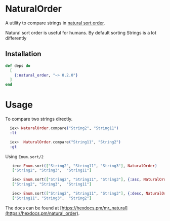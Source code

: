 # NaturalOrder

A utility to compare strings in [natural sort order](https://en.wikipedia.org/wiki/Natural_sort_order).

Natural sort order is useful for humans. By default sorting Strings is a lot differently

## Installation

```elixir
def deps do
  [
    {:natural_order, "~> 0.2.0"}
  ]
end
```

# Usage

To compare two strings directly.

```elixir
  iex> NaturalOrder.compare("String2", "String11")
  :lt

  iex>  NaturalOrder.compare("String11", "String2")
  :gt
```

Using `Enum.sort/2`

```elixir
   iex> Enum.sort(["String2", "String11", "String3"], NaturalOrder)
   ["String2", "String3",  "String11"]

   iex> Enum.sort(["String2", "String11", "String3"], {:asc, NaturalOrder})
   ["String2", "String3",  "String11"]

   iex> Enum.sort(["String2", "String11", "String3"], {:desc, NaturalOrder})
   ["String11", "String3",  "String2"]
```


The docs can be found at [https://hexdocs.pm/mr_natural](https://hexdocs.pm/natural_order).

